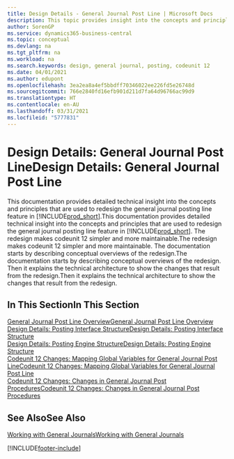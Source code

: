 ```yaml
---
title: Design Details - General Journal Post Line | Microsoft Docs
description: This topic provides insight into the concepts and principles that are used to redesign the general journal posting line feature in Business Central.
author: SorenGP
ms.service: dynamics365-business-central
ms.topic: conceptual
ms.devlang: na
ms.tgt_pltfrm: na
ms.workload: na
ms.search.keywords: design, general journal, posting, codeunit 12
ms.date: 04/01/2021
ms.author: edupont
ms.openlocfilehash: 3ea2ea8a4ef5bbdff70346022ee226fd5e26748d
ms.sourcegitcommit: 766e2840fd16efb901d211d7fa64d96766ac99d9
ms.translationtype: HT
ms.contentlocale: en-AU
ms.lasthandoff: 03/31/2021
ms.locfileid: "5777831"
---
```

# <a name="design-details-general-journal-post-line"></a><span data-ttu-id="a8790-103">Design Details: General Journal Post Line</span><span class="sxs-lookup"><span data-stu-id="a8790-103">Design Details: General Journal Post Line</span></span>
<span data-ttu-id="a8790-104">This documentation provides detailed technical insight into the concepts and principles that are used to redesign the general journal posting line feature in [!INCLUDE[prod_short](includes/prod_short.md)].</span><span class="sxs-lookup"><span data-stu-id="a8790-104">This documentation provides detailed technical insight into the concepts and principles that are used to redesign the general journal posting line feature in [!INCLUDE[prod_short](includes/prod_short.md)].</span></span> <span data-ttu-id="a8790-105">The redesign makes codeunit 12 simpler and more maintainable.</span><span class="sxs-lookup"><span data-stu-id="a8790-105">The redesign makes codeunit 12 simpler and more maintainable.</span></span> <span data-ttu-id="a8790-106">The documentation starts by describing conceptual overviews of the redesign.</span><span class="sxs-lookup"><span data-stu-id="a8790-106">The documentation starts by describing conceptual overviews of the redesign.</span></span> <span data-ttu-id="a8790-107">Then it explains the technical architecture to show the changes that result from the redesign.</span><span class="sxs-lookup"><span data-stu-id="a8790-107">Then it explains the technical architecture to show the changes that result from the redesign.</span></span>  

## <a name="in-this-section"></a><span data-ttu-id="a8790-108">In This Section</span><span class="sxs-lookup"><span data-stu-id="a8790-108">In This Section</span></span>  
[<span data-ttu-id="a8790-109">General Journal Post Line Overview</span><span class="sxs-lookup"><span data-stu-id="a8790-109">General Journal Post Line Overview</span></span>](design-details-general-journal-post-line-overview.md)  
[<span data-ttu-id="a8790-110">Design Details: Posting Interface Structure</span><span class="sxs-lookup"><span data-stu-id="a8790-110">Design Details: Posting Interface Structure</span></span>](design-details-posting-interface-structure.md)  
[<span data-ttu-id="a8790-111">Design Details: Posting Engine Structure</span><span class="sxs-lookup"><span data-stu-id="a8790-111">Design Details: Posting Engine Structure</span></span>](design-details-posting-engine-structure.md)  
[<span data-ttu-id="a8790-112">Codeunit 12 Changes: Mapping Global Variables for General Journal Post Line</span><span class="sxs-lookup"><span data-stu-id="a8790-112">Codeunit 12 Changes: Mapping Global Variables for General Journal Post Line</span></span>](design-details-codeunit-12-changes-mapping-global-variables-for-general-journal-post-line.md)  
[<span data-ttu-id="a8790-113">Codeunit 12 Changes: Changes in General Journal Post Procedures</span><span class="sxs-lookup"><span data-stu-id="a8790-113">Codeunit 12 Changes: Changes in General Journal Post Procedures</span></span>](design-details-codeunit-12-changes-changes-in-general-journal-post-procedures.md)  

## <a name="see-also"></a><span data-ttu-id="a8790-114">See Also</span><span class="sxs-lookup"><span data-stu-id="a8790-114">See Also</span></span>  
[<span data-ttu-id="a8790-115">Working with General Journals</span><span class="sxs-lookup"><span data-stu-id="a8790-115">Working with General Journals</span></span>](ui-work-general-journals.md)


[!INCLUDE[footer-include](includes/footer-banner.md)]